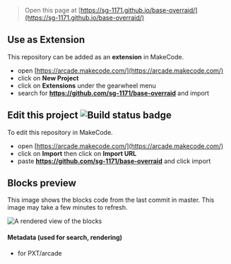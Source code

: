 


> Open this page at [https://sg-1171.github.io/base-overraid/](https://sg-1171.github.io/base-overraid/)

## Use as Extension

This repository can be added as an **extension** in MakeCode.

* open [https://arcade.makecode.com/](https://arcade.makecode.com/)
* click on **New Project**
* click on **Extensions** under the gearwheel menu
* search for **https://github.com/sg-1171/base-overraid** and import

## Edit this project ![Build status badge](https://github.com/sg-1171/base-overraid/workflows/MakeCode/badge.svg)

To edit this repository in MakeCode.

* open [https://arcade.makecode.com/](https://arcade.makecode.com/)
* click on **Import** then click on **Import URL**
* paste **https://github.com/sg-1171/base-overraid** and click import

## Blocks preview

This image shows the blocks code from the last commit in master.
This image may take a few minutes to refresh.

![A rendered view of the blocks](https://github.com/sg-1171/base-overraid/raw/master/.github/makecode/blocks.png)

#### Metadata (used for search, rendering)

* for PXT/arcade
<script src="https://makecode.com/gh-pages-embed.js"></script><script>makeCodeRender("{{ site.makecode.home_url }}", "{{ site.github.owner_name }}/{{ site.github.repository_name }}");</script>

